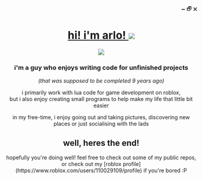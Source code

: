 <div>
  <p align="right">🗕 🗗 🗙</p>
  <div align="center">
    <a href="https://www.github.com/arlowontprogram">
        <h1>hi! i'm arlo! <img src="https://avatars.githubusercontent.com/u/38384052?s=64"></h1>
    </a>
    <img src="https://skillicons.dev/icons?i=lua,py,html,js,vscode,github">
    <h3>i'm a guy who enjoys writing code for unfinished projects</h3><p><i>(that was supposed to be completed 9 years ago)</i></p>
    <p>i primarily work with lua code for game development on roblox,<br/>but i also enjoy creating small programs to help make my life that little bit easier</p>
    <p>in my free-time, i enjoy going out and taking pictures, discovering new places or just socialising with the lads</p>
    <h2>well, heres the end!</h2>
    <p>hopefully you're doing well! feel free to check out some of my public repos, or check out my [roblox profile](https://www.roblox.com/users/110029109/profile) if you're bored :P</p>
  </div>
</div>


<!---
[![arlo](https://user-images.githubusercontent.com/38384052/179401738-59c67275-ef54-4cc5-ba58-72ed9ce66903.png)](https://sites.google.com/view/luaexception)
check out my [website](https://sites.google.com/view/luaexception) | i'm on [roblox](https://www.roblox.com/users/110029109/profile) | or the (roblox) [devforum](https://devforum.roblox.com/u/loowa_yawn)
README.md          🗕 🗗 🗙
# hi, I’m @lua

welcome to my profile!
my name is lua, i'm a floofy cat who's really cool. 😺
- i’m interested in programming 💻 and photography 📷


i’m currently programming luau and learning some more python!

you can find me active on roblox and discord most of the time.


![cat](https://user-images.githubusercontent.com/38384052/145690628-c7d4da8a-cb4b-4ed7-954e-02b959cd377e.png)
luaexception/luaexception is a ✨ special ✨ repository because its `README.md` (this file) appears on your GitHub profile.
You can click the Preview link to take a look at your changes.
--->
